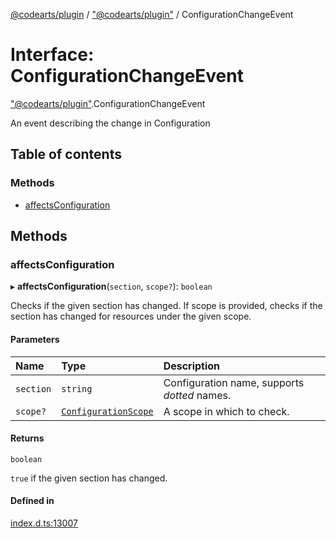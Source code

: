 [@codearts/plugin](../README.md) / ["@codearts/plugin"](../modules/_codearts_plugin_.md) / ConfigurationChangeEvent

# Interface: ConfigurationChangeEvent

["@codearts/plugin"](../modules/_codearts_plugin_.md).ConfigurationChangeEvent

An event describing the change in Configuration

## Table of contents

### Methods

- [affectsConfiguration](codearts_plugin_.ConfigurationChangeEvent.md#affectsconfiguration)

## Methods

### affectsConfiguration

▸ **affectsConfiguration**(`section`, `scope?`): `boolean`

Checks if the given section has changed.
If scope is provided, checks if the section has changed for resources under the given scope.

#### Parameters

| Name | Type | Description |
| :------ | :------ | :------ |
| `section` | `string` | Configuration name, supports _dotted_ names. |
| `scope?` | [`ConfigurationScope`](../modules/_codearts_plugin_.md#configurationscope) | A scope in which to check. |

#### Returns

`boolean`

`true` if the given section has changed.

#### Defined in

[index.d.ts:13007](https://github.com/huaweicloud/cloudide-plugin-api/blob/03b481c/index.d.ts#L13007)
